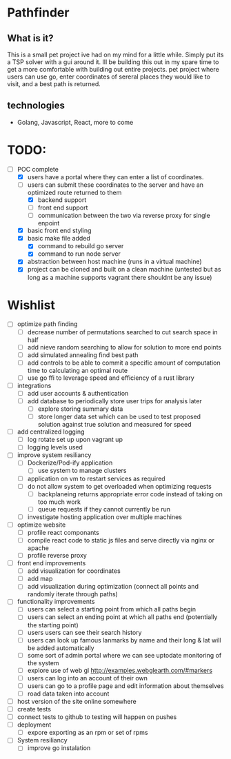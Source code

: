 # Pathfinder
## What is it?
This is a small pet project ive had on my mind for a little while. Simply put its a TSP solver with a gui around it. Ill be building this out in my spare time to get a more comfortable with building out entire projects. 
pet project where users can use go, enter coordinates of sereral places they would like to visit, and a best path is returned. 

## technologies
- Golang, Javascript, React, more to come

# TODO:
- [ ] POC complete
    - [x] users have a portal where they can enter a list of coordinates.
    - [ ] users can submit these coordinates to the server and have an optimized route returned to them
        - [x] backend support
        - [ ] front end support
        - [ ] communication between the two via reverse proxy for single enpoint
    - [x] basic front end styling
    - [x] basic make file added
        - [x] command to rebuild go server
        - [x] command to run node server 
    - [x] abstraction between host machine (runs in a virtual machine)
    - [x] project can be cloned and built on a clean machine (untested but as long as a machine supports vagrant there shouldnt be any issue)

# Wishlist
- [ ] optimize path finding
    - [ ] decrease number of permutations searched to cut search space in half
    - [ ] add nieve random searching to allow for solution to more end points
    - [ ] add simulated annealing find best path
    - [ ] add controls to be able to commit a specific amount of computation time to calculating an optimal route
    - [ ] use go ffi to leverage speed and efficiency of a rust library
- [ ] integrations
    - [ ] add user accounts & authentication
    - [ ] add database to periodically store user trips for analysis later
        - [ ] explore storing summary data
        - [ ] store longer data set which can be used to test proposed solution against true solution and measured for speed
- [ ] add centralized logging
    - [ ] log rotate set up upon vagrant up
    - [ ] logging levels used
- [ ] improve system resiliancy
    - [ ] Dockerize/Pod-ify application
        - [ ] use system to manage clusters
    - [ ] application on vm to restart services as required
    - [ ] do not allow system to get overloaded when optimizing requests
        - [ ] backplaneing returns appropriate error code instead of taking on too much work
        - [ ] queue requests if they cannot currently be run
    - [ ] investigate hosting application over multiple machines
- [ ] optimize website
    - [ ] profile react componants
    - [ ] compile react code to static js files and serve directly via nginx or apache
    - [ ] profile reverse proxy
- [ ] front end improvements
    - [ ] add visualization for coordinates
    - [ ] add map
    - [ ] add visualization during optimization (connect all points and randomly iterate through paths)
- [ ] functionality improvements
    - [ ] users can select a starting point from which all paths begin
    - [ ] users can select an ending point at which all paths end (potentially the starting point)
    - [ ] users users can see their search history
    - [ ] users can look up famous lanmarks by name and their long & lat will be added automatically
    - [ ] some sort of admin portal where we can see uptodate monitoring of the system
    - [ ] explore use of web gl http://examples.webglearth.com/#markers
    - [ ] users can log into an account of their own
    - [ ] users can go to a profile page and edit information about themselves
    - [ ] road data taken into account
- [ ] host version of the site online somewhere
- [ ] create tests
- [ ] connect tests to github to testing will happen on pushes
- [ ] deployment
    - [ ] expore exporting as an rpm or set of rpms
- [ ] System resiliancy
    - [ ] improve go instalation
